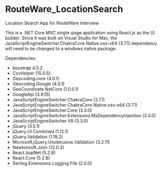 # RouteWare_LocationSearch
Location Search App for RouteWare interview

This is a .NET Core MVC single-page application using React.js as the UI builder. Since it was built on Visual Studio for Mac, the JavaScriptEngineSwitcher.ChakraCore.Native.osx-x64 (3.7.1) dependency will need to be changed to a windows native package.


Dependencies:
  * boostrap 4.5.2
  * CsvHelper (15.0.5)
  * Geocoding.core (4.0.1)
  * Geocoding.Google (4.0.1)
  * GeoCoordinate.NetCore (1.0.0.1)
  * GoogleApi (3.9.15)
  * JavaScriptEngineSwitcher.ChakraCore (3.7.1)
  * JavaScriptEngineSwitcher.ChakraCore.Native.osx-x64 (3.7.1)
  * JavaScriptEngineSwitcher.Core (3.3.0)
  * JavaScriptEngineSwitcher.Extensions.MsDependencyInjection (3.3.0)
  * JavaScriptEngineSwitcher.V8 (3.3.0)
  * jQuery (3.5.1)
  * jQuery.UI.Combined (1.12.1)
  * jQuery.Validation (1.19.2)
  * Microsoft.jQuery.Unobtrusive.Validation (3.2.11)
  * Newtonsoft.Json (12.0.3)
  * React.AspNet (5.2.8)
  * React.Core (5.2.8)
  * Serilog.Extensions.Logging.File (2.0.0)
